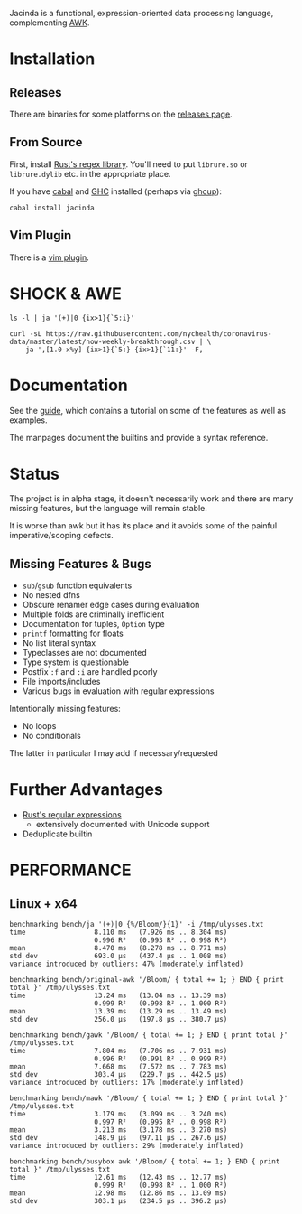 Jacinda is a functional, expression-oriented data processing language,
complementing [AWK](http://www.awklang.org).

# Installation

## Releases

There are binaries for some platforms on the [releases page](https://github.com/vmchale/jacinda/releases/).

## From Source

First, install [Rust's regex library](https://github.com/rust-lang/regex/tree/master/regex-capi#c-api-for-rusts-regex-engine). You'll need to put `librure.so` or `librure.dylib` etc. in the appropriate place.

If you have [cabal](https://www.haskell.org/cabal/) and [GHC](https://www.haskell.org/ghc/) installed (perhaps via [ghcup](https://www.haskell.org/ghcup/)):

```
cabal install jacinda
```

## Vim Plugin

There is a [vim plugin](https://github.com/vmchale/jacinda-vim).

# SHOCK & AWE

```
ls -l | ja '(+)|0 {ix>1}{`5:i}'
```

```
curl -sL https://raw.githubusercontent.com/nychealth/coronavirus-data/master/latest/now-weekly-breakthrough.csv | \
    ja ',[1.0-x%y] {ix>1}{`5:} {ix>1}{`11:}' -F,
```

# Documentation

See the [guide](https://vmchale.github.io/jacinda/), which contains a tutorial
on some of the features as well as examples.

The manpages document the builtins and provide a syntax reference.

# Status

The project is in alpha stage, it doesn't necessarily work and there are many
missing features, but the language will remain stable.

It is worse than awk but it has its place and it avoids some of the painful
imperative/scoping defects.

## Missing Features & Bugs

  * `sub`/`gsub` function equivalents
  * No nested dfns
  * Obscure renamer edge cases during evaluation
  * Multiple folds are criminally inefficient
  * Documentation for tuples, `Option` type
  * `printf` formatting for floats
  * No list literal syntax
  * Typeclasses are not documented
  * Type system is questionable
  * Postfix `:f` and `:i` are handled poorly
  * File imports/includes
  * Various bugs in evaluation with regular expressions

Intentionally missing features:

  * No loops
  * No conditionals

The latter in particular I may add if necessary/requested

# Further Advantages

  * [Rust's regular expressions](https://docs.rs/regex/)
    - extensively documented with Unicode support
  * Deduplicate builtin

# PERFORMANCE

## Linux + x64

```
benchmarking bench/ja '(+)|0 {%/Bloom/}{1}' -i /tmp/ulysses.txt
time                 8.110 ms   (7.926 ms .. 8.304 ms)
                     0.996 R²   (0.993 R² .. 0.998 R²)
mean                 8.470 ms   (8.278 ms .. 8.771 ms)
std dev              693.0 μs   (437.4 μs .. 1.008 ms)
variance introduced by outliers: 47% (moderately inflated)

benchmarking bench/original-awk '/Bloom/ { total += 1; } END { print total }' /tmp/ulysses.txt
time                 13.24 ms   (13.04 ms .. 13.39 ms)
                     0.999 R²   (0.998 R² .. 1.000 R²)
mean                 13.39 ms   (13.29 ms .. 13.49 ms)
std dev              256.0 μs   (197.8 μs .. 380.7 μs)

benchmarking bench/gawk '/Bloom/ { total += 1; } END { print total }' /tmp/ulysses.txt
time                 7.804 ms   (7.706 ms .. 7.931 ms)
                     0.996 R²   (0.991 R² .. 0.999 R²)
mean                 7.668 ms   (7.572 ms .. 7.783 ms)
std dev              303.4 μs   (229.7 μs .. 442.5 μs)
variance introduced by outliers: 17% (moderately inflated)

benchmarking bench/mawk '/Bloom/ { total += 1; } END { print total }' /tmp/ulysses.txt
time                 3.179 ms   (3.099 ms .. 3.240 ms)
                     0.997 R²   (0.995 R² .. 0.998 R²)
mean                 3.213 ms   (3.178 ms .. 3.270 ms)
std dev              148.9 μs   (97.11 μs .. 267.6 μs)
variance introduced by outliers: 29% (moderately inflated)

benchmarking bench/busybox awk '/Bloom/ { total += 1; } END { print total }' /tmp/ulysses.txt
time                 12.61 ms   (12.43 ms .. 12.77 ms)
                     0.999 R²   (0.998 R² .. 1.000 R²)
mean                 12.98 ms   (12.86 ms .. 13.09 ms)
std dev              303.1 μs   (234.5 μs .. 396.2 μs)
```
